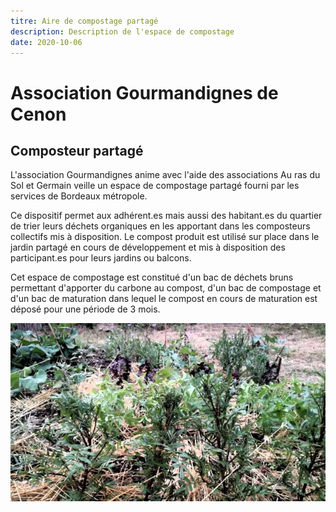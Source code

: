 ```yaml
---
titre: Aire de compostage partagé
description: Description de l'espace de compostage
date: 2020-10-06
---
```


# Association Gourmandignes de Cenon
## Composteur partagé

L'association Gourmandignes anime avec l'aide des associations Au ras du Sol et Germain veille un espace de compostage partagé fourni par les services de Bordeaux métropole.

Ce dispositif permet aux adhérent.es mais aussi des habitant.es du quartier de trier leurs déchets organiques en les apportant dans les composteurs collectifs mis à disposition. Le compost produit est utilisé sur place dans le jardin partagé en cours de développement et mis à disposition des participant.es pour leurs jardins ou balcons.

Cet espace de compostage est constitué d'un bac de déchets bruns permettant d'apporter du carbone au compost, d'un bac de compostage et d'un bac de maturation dans lequel le compost en cours de maturation est déposé pour une période de 3 mois.

![lien avec l'objet](./jardinage.jpg)